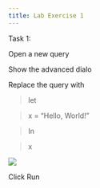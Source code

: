 ```yaml
---
title: Lab Exercise 1
---
```


Task 1:

Open a new query

Show the advanced dialo

Replace the query with

>   let

>   x = “Hello, World!”

>   In

>   x

![](media/bddf3159a658289df3395a5ed0851e6d.png)

Click Run
